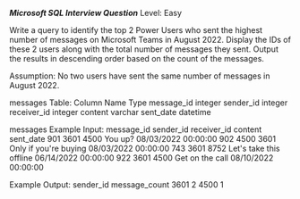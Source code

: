 ***Microsoft SQL Interview Question***
Level: Easy

Write a query to identify the top 2 Power Users who sent the highest number of messages on Microsoft Teams in August 2022. Display the IDs of these 2 users along with the total number of messages they sent. Output the results in descending order based on the count of the messages.

Assumption: No two users have sent the same number of messages in August 2022.

messages Table:
Column Name	Type
message_id	integer
sender_id	integer
receiver_id	integer
content	varchar
sent_date	datetime

messages Example Input:
message_id	sender_id	receiver_id	content	sent_date
901	3601	4500	You up?	08/03/2022 00:00:00
902	4500	3601	Only if you're buying	08/03/2022 00:00:00
743	3601	8752	Let's take this offline	06/14/2022 00:00:00
922	3601	4500	Get on the call	08/10/2022 00:00:00

Example Output:
sender_id	message_count
3601	2
4500	1
